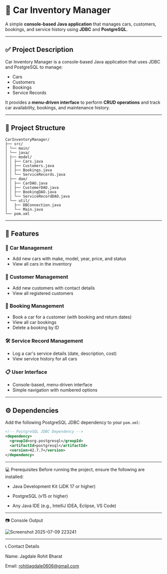 # 🚗 Car Inventory Manager

A simple **console-based Java application** that manages cars, customers, bookings, and service history using **JDBC** and **PostgreSQL**.

---

## ✅ Project Description

Car Inventory Manager is a console-based Java application that uses JDBC and PostgreSQL to manage:

- Cars  
- Customers  
- Bookings  
- Service Records  

It provides a **menu-driven interface** to perform **CRUD operations** and track car availability, bookings, and maintenance history.

---

## 📂 Project Structure
```
CarInventoryManager/
├── src/
│ └── main/
│ └── java/
│ ├── model/
│ │ ├── Cars.java
│ │ ├── Customers.java
│ │ ├── Bookings.java
│ │ └── ServiceRecords.java
│ ├── dao/
│ │ ├── CarDAO.java
│ │ ├── CustomerDAO.java
│ │ ├── BookingDAO.java
│ │ └── ServiceRecordDAO.java
│ └── util/
│   ├── DBConnection.java
│   └── Main.java
└── pom.xml
```


---

## 🚗 Features

### 🧾 Car Management
- Add new cars with make, model, year, price, and status
- View all cars in the inventory

### 👤 Customer Management
- Add new customers with contact details
- View all registered customers

### 📅 Booking Management
- Book a car for a customer (with booking and return dates)
- View all car bookings
- Delete a booking by ID

### 🛠️ Service Record Management
- Log a car's service details (date, description, cost)
- View service history for all cars

### 📋 User Interface
- Console-based, menu-driven interface
- Simple navigation with numbered options

---

## ⚙️ Dependencies

Add the following PostgreSQL JDBC dependency to your `pom.xml`:

```xml
<!-- PostgreSQL JDBC Dependency -->
<dependency>
  <groupId>org.postgresql</groupId>
  <artifactId>postgresql</artifactId>
  <version>42.7.7</version>
</dependency>

```
---

💻 Prerequisites
Before running the project, ensure the following are installed:

- Java Development Kit (JDK 17 or higher)

- PostgreSQL (v15 or higher)

- Any Java IDE (e.g., IntelliJ IDEA, Eclipse, VS Code)

---
📷 Console Output

![Screenshot 2025-07-09 223241](https://github.com/user-attachments/assets/2db15828-eea9-4cc1-ad16-2242a05dbedc)


---

📞 Contact Details

Name: Jagdale Rohit Bharat

Email: rohitjagdale0606@gmail.com

